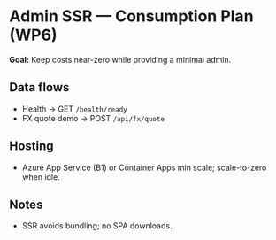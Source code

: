 # Admin SSR — Consumption Plan (WP6)

**Goal:** Keep costs near-zero while providing a minimal admin.

## Data flows
- Health → GET `/health/ready`
- FX quote demo → POST `/api/fx/quote`

## Hosting
- Azure App Service (B1) or Container Apps min scale; scale-to-zero when idle.

## Notes
- SSR avoids bundling; no SPA downloads.